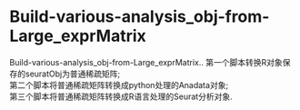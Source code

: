# Build-various-analysis_obj-from-Large_exprMatrix
 Build-various-analysis_obj-from-Large_exprMatrix..
第一个脚本转换R对象保存的seuratObj为普通稀疏矩阵;  
第二个脚本将普通稀疏矩阵转换成python处理的Anadata对象;  
第三个脚本将普通稀疏矩阵转换成R语言处理的Seurat分析对象.